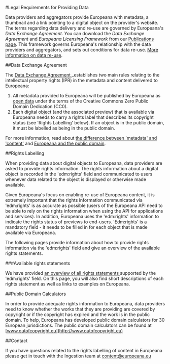 #Legal Requirements for Providing Data

Data providers and aggregators provide Europeana with metadata, a thumbnail and a link pointing to a digital object on the provider's website. The terms regarding data delivery and re-use are governed by Europeana's _Data Exchange Agreement_. You can download the _Data Exchange Agreement_ and _Europeana Licensing Framework_ from our [Publications page](http://pro.europeana.eu/publications). This framework governs Europeana's relationship with the data providers and aggregators, and sets out conditions for data re-use. [More information on data re-use](http://pro.europeana.eu/re-use-data).

##Data Exchange Agreement

The [Data Exchange Agreement ](http://pro.europeana.eu/data-exchange-agreement)_establishes two main rules relating to the intellectual property rights (IPR) in the metadata and content delivered to Europeana:

1.  All metadata provided to Europeana will be published by Europeana as [open data](http://pro.europeana.eu/linked-open-data) under the terms of the Creative Commons Zero Public Domain Dedication (CC0).
2.  Each digital object (and the associated preview) that is available via Europeana needs to carry a rights label that describes its copyright status (see 'Rights Labelling' below). If an object is in the public domain, it must be labelled as being in the public domain. 

For more information, read about [the difference between 'metadata' and 'content'](http://pro.europeana.eu/content-and-metadata) and [Europeana and the public domain](http://pro.europeana.eu/public-domain-content).

##Rights Labelling

When providing data about digital objects to Europeana, data providers are asked to provide rights information. The rights information about a digital object is recorded in the 'edm:rights' field and communicated to users whenever data related to the object is displayed or otherwise made available.

Given Europeana's focus on enabling re-use of Europeana content, it is extremely important that the rights information communicated via 'edm:rights' is as accurate as possible (users of the Europeana API need to be able to rely on the rights information when using the API for applications and services). In addition, Europeana uses the 'edm:rights' information to indicate the rights status of previews to end-users. 'Edm:rights' is a mandatory field - it needs to be filled in for each object that is made available via Europeana.

The following pages provide information about how to provide rights information via the 'edm:rights' field and give an overview of the available rights statements.

###Available rights statements

We have provided [an overview of all rights statements ](http://pro.europeana.eu/available-rights-statements)supported by the 'edm:rights' field. On this page, you will also find short descriptions of each rights statement as well as links to examples on Europeana.

##Public Domain Calculators

 In order to provide adequate rights information to Europeana, data providers need to know whether the works that they are providing are covered by copyright or if the copyright has expired and the work is in the public domain. To help, Europeana has developed public domain calculators for 30 European jurisdictions. The public domain calculators can be found at [www.outofcopyright.eu](http://www.outofcopyright.eu)

##Contact

If you have questions related to the rights labelling of content in Europeana please get in touch with the Ingestion team at [content@europeana.eu](mailto:content@europeana.eu)